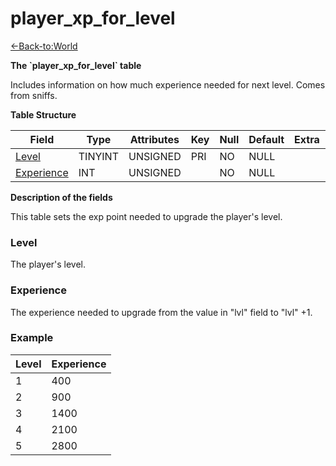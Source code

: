 # player\_xp\_for\_level

[<-Back-to:World](database-world)

**The \`player\_xp\_for\_level\` table**

Includes information on how much experience needed for next level. Comes from sniffs.

**Table Structure**

| Field           | Type    | Attributes | Key | Null | Default | Extra | Comment |
| --------------- | ------- | ---------- | --- | ---- | ------- | ----- | ------- |
| [Level][1]      | TINYINT | UNSIGNED   | PRI | NO   | NULL    |       |         |
| [Experience][2] | INT     | UNSIGNED   |     | NO   | NULL    |       |         |

[1]: #level
[2]: #experience

**Description of the fields**

This table sets the exp point needed to upgrade the player's level.

### Level

The player's level.

### Experience

The experience needed to upgrade from the value in "lvl" field to "lvl" +1.

### Example

| Level | Experience |
| ----- | ---------- |
| 1     | 400        |
| 2     | 900        |
| 3     | 1400       |
| 4     | 2100       |
| 5     | 2800       |
